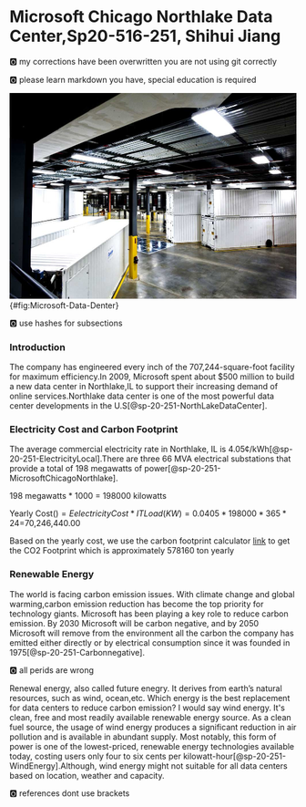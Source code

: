 # Microsoft Chicago Northlake Data Center,Sp20-516-251, Shihui Jiang

:o2: my corrections have been overwritten you are not using git correctly

:o2: please learn markdown you have, special education is required





![](images/datacenter.jpg){#fig:Microsoft-Data-Denter}


:o2: use hashes for subsections

### Introduction

The company has engineered every inch of the 707,244-square-foot facility for maximum efficiency.In 2009, Microsoft spent about $500 million to build a new data center in Northlake,IL to support their increasing demand of online services.Northlake data center is one of the most powerful data center developments in the U.S[@sp-20-251-NorthLakeDataCenter].

### Electricity Cost and Carbon Footprint

The average commercial electricity rate in Northlake, IL is 4.05¢/kWh[@sp-20-251-ElectricityLocal].There are three 66 MVA electrical substations that provide a total of 198 megawatts of power[@sp-20-251-MicrosoftChicagoNorthlake].

198 megawatts * 1000 = 198000 kilowatts

Yearly Cost($) = Eelectricity Cost * IT Load(KW) = 0.0405*198000*365*24=$70,246,440.00

Based on the yearly cost, we use the carbon footprint calculator [link](
https://www.se.com/ww/en/work/solutions/system/s1/data-center-and-network-systems/trade-off-tools/data-center-carbon-footprint-comparison-calculator/) to get the CO2 Footprint which is approximately 578160 ton yearly 



### Renewable Energy

The world is facing carbon emission issues. With climate change and global warming,carbon emission reduction has become the top priority for technology giants. Microsoft has been playing a key role to reduce carbon emission. By 2030 Microsoft will be carbon negative, and by 2050 Microsoft will remove from the environment all the carbon the company has emitted either directly or by electrical consumption since it was founded in 1975[@sp-20-251-Carbonnegative].

:o2: all perids are wrong

Renewal energy, also called future enegry. It derives from earth’s natural resources, such as wind, ocean,etc. Which energy is the best replacement for data centers to reduce carbon emission? I would say wind energy. It's clean, free and most readily available renewable energy source. As a clean fuel source, the usage of wind energy produces a significant reduction in air pollution and is available in abundant supply. Most notably, this form of power is one of the lowest-priced, renewable energy technologies available today, costing users only four to six cents per kilowatt-hour[@sp-20-251-WindEnergy].Although, wind energy might not suitable for all data centers based on location, weather and capacity. 








:o2: references dont use brackets


           







